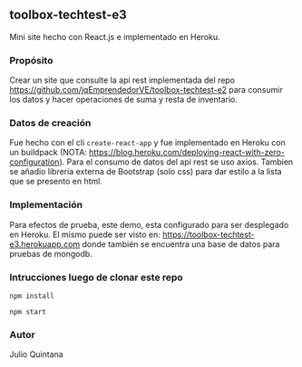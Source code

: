 ## toolbox-techtest-e3
Mini site hecho con React.js e implementado en Heroku. 

### Propósito

Crear un site que consulte la api rest implementada del repo https://github.com/jqEmprendedorVE/toolbox-techtest-e2 para consumir los datos y hacer operaciones de suma y resta de inventario.

### Datos de creación

Fue hecho con el cli `create-react-app` y fue implementado en Heroku con un buildpack (NOTA: https://blog.heroku.com/deploying-react-with-zero-configuration). Para el consumo de datos del api rest se uso axios. Tambien se añadio libreria externa de Bootstrap (solo css) para dar estilo a la lista que se presento en html.

### Implementación

Para efectos de prueba, este demo, esta configurado para ser desplegado en Heroku. El mismo puede ser visto en: https://toolbox-techtest-e3.herokuapp.com donde también se encuentra una base de datos para pruebas de mongodb.

### Intrucciones  luego de clonar este repo

```
npm install

npm start

```

### Autor

Julio Quintana
